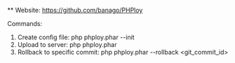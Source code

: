 ** Website: https://github.com/banago/PHPloy

Commands:
1. Create config file: php phploy.phar --init
2. Upload to server: php phploy.phar
3. Rollback to specific commit: php phploy.phar --rollback <git_commit_id>

